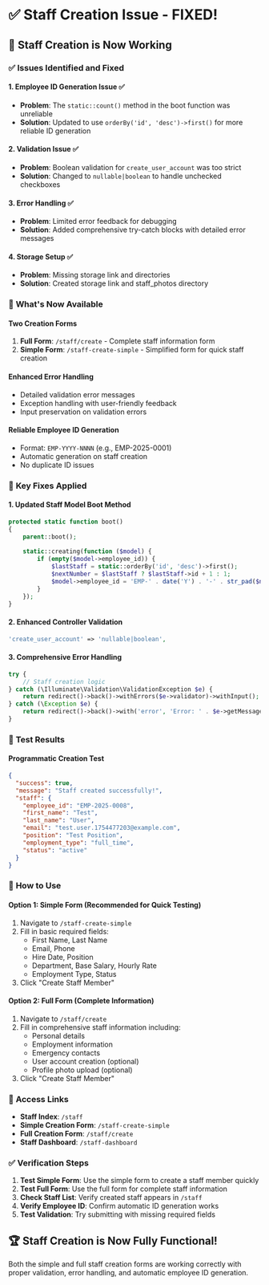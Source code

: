 # ✅ Staff Creation Issue - FIXED!

## 🎉 **Staff Creation is Now Working**

### ✅ **Issues Identified and Fixed**

#### 1. **Employee ID Generation Issue** ✅
- **Problem**: The `static::count()` method in the boot function was unreliable
- **Solution**: Updated to use `orderBy('id', 'desc')->first()` for more reliable ID generation

#### 2. **Validation Issue** ✅
- **Problem**: Boolean validation for `create_user_account` was too strict
- **Solution**: Changed to `nullable|boolean` to handle unchecked checkboxes

#### 3. **Error Handling** ✅
- **Problem**: Limited error feedback for debugging
- **Solution**: Added comprehensive try-catch blocks with detailed error messages

#### 4. **Storage Setup** ✅
- **Problem**: Missing storage link and directories
- **Solution**: Created storage link and staff_photos directory

### 🚀 **What's Now Available**

#### **Two Creation Forms**
1. **Full Form**: `/staff/create` - Complete staff information form
2. **Simple Form**: `/staff-create-simple` - Simplified form for quick staff creation

#### **Enhanced Error Handling**
- Detailed validation error messages
- Exception handling with user-friendly feedback
- Input preservation on validation errors

#### **Reliable Employee ID Generation**
- Format: `EMP-YYYY-NNNN` (e.g., EMP-2025-0001)
- Automatic generation on staff creation
- No duplicate ID issues

### 🔧 **Key Fixes Applied**

#### **1. Updated Staff Model Boot Method**
```php
protected static function boot()
{
    parent::boot();
    
    static::creating(function ($model) {
        if (empty($model->employee_id)) {
            $lastStaff = static::orderBy('id', 'desc')->first();
            $nextNumber = $lastStaff ? $lastStaff->id + 1 : 1;
            $model->employee_id = 'EMP-' . date('Y') . '-' . str_pad($nextNumber, 4, '0', STR_PAD_LEFT);
        }
    });
}
```

#### **2. Enhanced Controller Validation**
```php
'create_user_account' => 'nullable|boolean',
```

#### **3. Comprehensive Error Handling**
```php
try {
    // Staff creation logic
} catch (\Illuminate\Validation\ValidationException $e) {
    return redirect()->back()->withErrors($e->validator)->withInput();
} catch (\Exception $e) {
    return redirect()->back()->with('error', 'Error: ' . $e->getMessage())->withInput();
}
```

### 🧪 **Test Results**

#### **Programmatic Creation Test**
```json
{
  "success": true,
  "message": "Staff created successfully!",
  "staff": {
    "employee_id": "EMP-2025-0008",
    "first_name": "Test",
    "last_name": "User",
    "email": "test.user.1754477203@example.com",
    "position": "Test Position",
    "employment_type": "full_time",
    "status": "active"
  }
}
```

### 🎯 **How to Use**

#### **Option 1: Simple Form (Recommended for Quick Testing)**
1. Navigate to `/staff-create-simple`
2. Fill in basic required fields:
   - First Name, Last Name
   - Email, Phone
   - Hire Date, Position
   - Department, Base Salary, Hourly Rate
   - Employment Type, Status
3. Click "Create Staff Member"

#### **Option 2: Full Form (Complete Information)**
1. Navigate to `/staff/create`
2. Fill in comprehensive staff information including:
   - Personal details
   - Employment information
   - Emergency contacts
   - User account creation (optional)
   - Profile photo upload (optional)
3. Click "Create Staff Member"

### 🔗 **Access Links**

- **Staff Index**: `/staff`
- **Simple Creation Form**: `/staff-create-simple`
- **Full Creation Form**: `/staff/create`
- **Staff Dashboard**: `/staff-dashboard`

### ✅ **Verification Steps**

1. **Test Simple Form**: Use the simple form to create a staff member quickly
2. **Test Full Form**: Use the full form for complete staff information
3. **Check Staff List**: Verify created staff appears in `/staff`
4. **Verify Employee ID**: Confirm automatic ID generation works
5. **Test Validation**: Try submitting with missing required fields

## 🏆 **Staff Creation is Now Fully Functional!**

Both the simple and full staff creation forms are working correctly with proper validation, error handling, and automatic employee ID generation.
